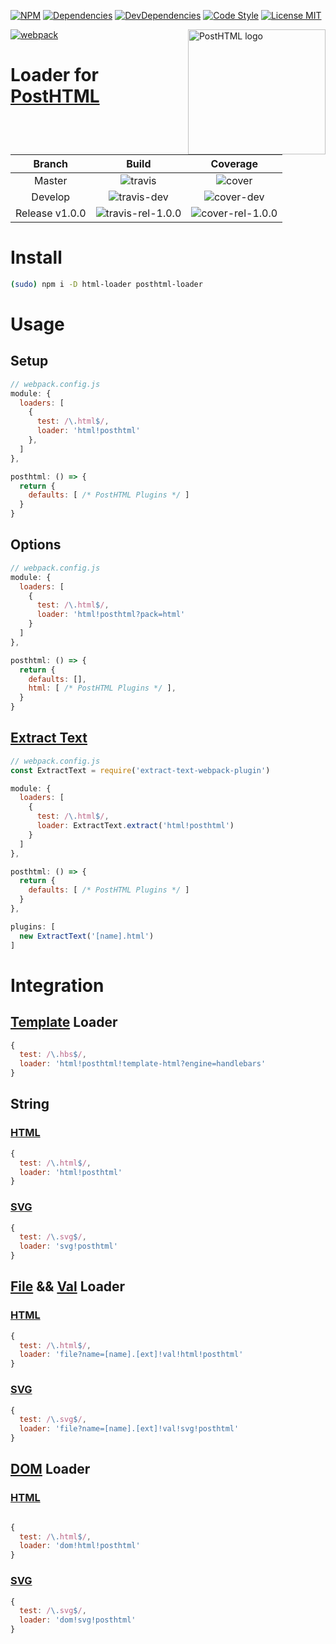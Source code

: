 [![NPM][npm]][npm-url]
[![Dependencies][deps]][deps-url]
[![DevDependencies][devdeps]][devdeps-url]
[![Code Style][style]][style-url]
[![License MIT][license]][license-url]

[![webpack][webpack]](https://webpack.github.io) <img align="right" width="220" height="200" title="PostHTML logo" src="http://posthtml.github.io/posthtml/logo.svg">

# Loader for [PostHTML](https://github.com/posthtml/posthtml)

| Branch               | Build                     | Coverage                 |
|:--------------------:|:-------------------------:|:------------------------:|
|  Master              | ![travis]                 | ![cover]                 |
|  Develop             | ![travis-dev]             | ![cover-dev]             |
|  Release v1.0.0      | ![travis-rel-1.0.0]       | ![cover-rel-1.0.0]       |

# Install

```bash
(sudo) npm i -D html-loader posthtml-loader
```

# Usage
## Setup

```js
// webpack.config.js
module: {
  loaders: [
    {
      test: /\.html$/,
      loader: 'html!posthtml'
    },
  ]
},

posthtml: () => {
  return {
    defaults: [ /* PostHTML Plugins */ ]
  }
}
```

## Options

```js
// webpack.config.js
module: {
  loaders: [
    {
      test: /\.html$/,
      loader: 'html!posthtml?pack=html'
    }
  ]
},

posthtml: () => {
  return {
    defaults: [],
    html: [ /* PostHTML Plugins */ ],
  }
}
```

## [Extract Text][extract-text-plugin]

```js
// webpack.config.js
const ExtractText = require('extract-text-webpack-plugin')

module: {
  loaders: [
    {
      test: /\.html$/,
      loader: ExtractText.extract('html!posthtml')
    }
  ]
},

posthtml: () => {
  return {
    defaults: [ /* PostHTML Plugins */ ]
  }
},

plugins: [
  new ExtractText('[name].html')
]
```

# Integration
## [Template][template-html-loader] Loader

```javascript
{
  test: /\.hbs$/,
  loader: 'html!posthtml!template-html?engine=handlebars'
}
```

## String
### [HTML][html-loader]

```js
{
  test: /\.html$/,
  loader: 'html!posthtml'
}
```

### [SVG][svg-loader]

```js
{
  test: /\.svg$/,
  loader: 'svg!posthtml'
}
```

## [File][file-loader] && [Val][val-loader] Loader
### [HTML][html-loader]

```js
{
  test: /\.html$/,
  loader: 'file?name=[name].[ext]!val!html!posthtml'
}
```

### [SVG][svg-loader]

```js
{
  test: /\.svg$/,
  loader: 'file?name=[name].[ext]!val!svg!posthtml'
}
```

## [DOM](https://github.com/Wizcorp/dom-loader) Loader
### [HTML][html-loader]

```js

{
  test: /\.html$/,
  loader: 'dom!html!posthtml'
}
```

### [SVG][svg-loader]

```js
{
  test: /\.svg$/,
  loader: 'dom!svg!posthtml'
}
```

[webpack]: https://webpack.github.io/assets/logo.png
[extract-text-plugin]: https://github.com/webpack/extract-text-webpack-plugin

[val-loader]: https://github.com/webpack/val-loader
[dom-loader]: https://github.com/Wizcorp/dom-loader
[svg-loader]: https://github.com/dolbyzerr/svg-loader
[file-loader]: https://github.com/webpack/file-loader
[html-loader]: https://github.com/webpack/html-loader
[template-html-loader]: https://github.com/bline/jade-html-loader

[npm]: https://img.shields.io/npm/v/posthtml-loader.svg
[npm-url]: https://npmjs.com/package/posthtml-loader

[deps]: https://david-dm.org/posthtml/posthtml-loader.svg
[deps-url]: https://david-dm.org/posthtml/posthtml-loader

[devdeps]: https://david-dm.org/posthtml/posthtml-loader/dev-status.svg
[devdeps-url]: https://david-dm.org/posthtml/posthtml-loader#info=devDependencies

[style]: https://img.shields.io/badge/code%20style-standard-yellow.svg
[style-url]: http://standardjs.com/

[travis]: http://img.shields.io/travis/posthtml/posthtml-loader.svg
[travis-url]: https://travis-ci.org/posthtml/posthtml-loader

[travis-dev]: http://img.shields.io/travis/posthtml/posthtml-loader.svg?branch=develop
[travis-dev-url]: https://travis-ci.org/posthtml/posthtml-loader?branch=develop

[travis-rel-1.0.0]: https://travis-ci.org/posthtml/posthtml-loader.svg?branch=release/1.0.0
[travis-rel-1.0.0-url]:https://travis-ci.org/posthtml/posthtml-loader?branch=release/1.0.0

[cover]: https://coveralls.io/repos/github/posthtml/posthtml-loader/badge.svg?branch=master
[cover-url]: https://coveralls.io/github/posthtml/posthtml-loader?branch=master

[cover-dev]: https://coveralls.io/repos/github/posthtml/posthtml-loader/badge.svg?branch=develop
[cover-dev-url]: https://coveralls.io/github/posthtml/posthtml-loader?branch=develop

[cover-rel-1.0.0]: https://coveralls.io/repos/github/posthtml/posthtml-loader/badge.svg?branch=release/1.0.0
[cover-rel-1.0.0-url]: https://coveralls.io/github/posthtml/posthtml-loader?branch=release/1.0.0

[license]: https://img.shields.io/github/license/posthtml/posthtml-loader.svg
[license-url]: https://raw.githubusercontent.com/posthtml/posthtml-loader/master/LICENSE
